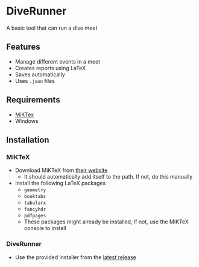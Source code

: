 # DiveRunner

A basic tool that can run a dive meet

## Features

- Manage different events in a meet
- Creates reports using LaTeX
- Saves automatically
- Uses `.json` files

## Requirements

- [MiKTex](https://miktex.org/)
- Windows


## Installation

### MiKTeX

- Download MiKTeX from [their website](https://miktex.org/download)
  - It should automatically add itself to the path. If not, do this manually
- Install the following LaTeX packages
  - `geometry`
  - `booktabs` 
  - `tabularx`
  - `fancyhdr`
  - `pdfpages`
  - These packages might already be installed, if not, use the MiKTeX console to install
  
### DiveRunner

- Use the provided installer from the [latest release](https://github.com/iblacksand/DiveRunner/releases)
